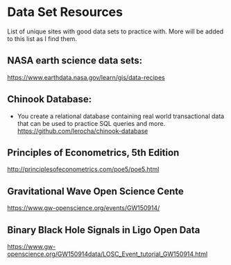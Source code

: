 # Data Set Resources
List of unique sites with good data sets to practice with. More will be added to this list as I find them.

## NASA earth science data sets:
https://www.earthdata.nasa.gov/learn/gis/data-recipes 

## Chinook Database:
- You create a relational database containing real world transactional data that can be used to practice SQL queries and more.
https://github.com/lerocha/chinook-database

## Principles of Econometrics, 5th Edition
http://principlesofeconometrics.com/poe5/poe5.html 

## Gravitational Wave Open Science Cente
https://www.gw-openscience.org/events/GW150914/

## Binary Black Hole Signals in Ligo Open Data
https://www.gw-openscience.org/GW150914data/LOSC_Event_tutorial_GW150914.html
